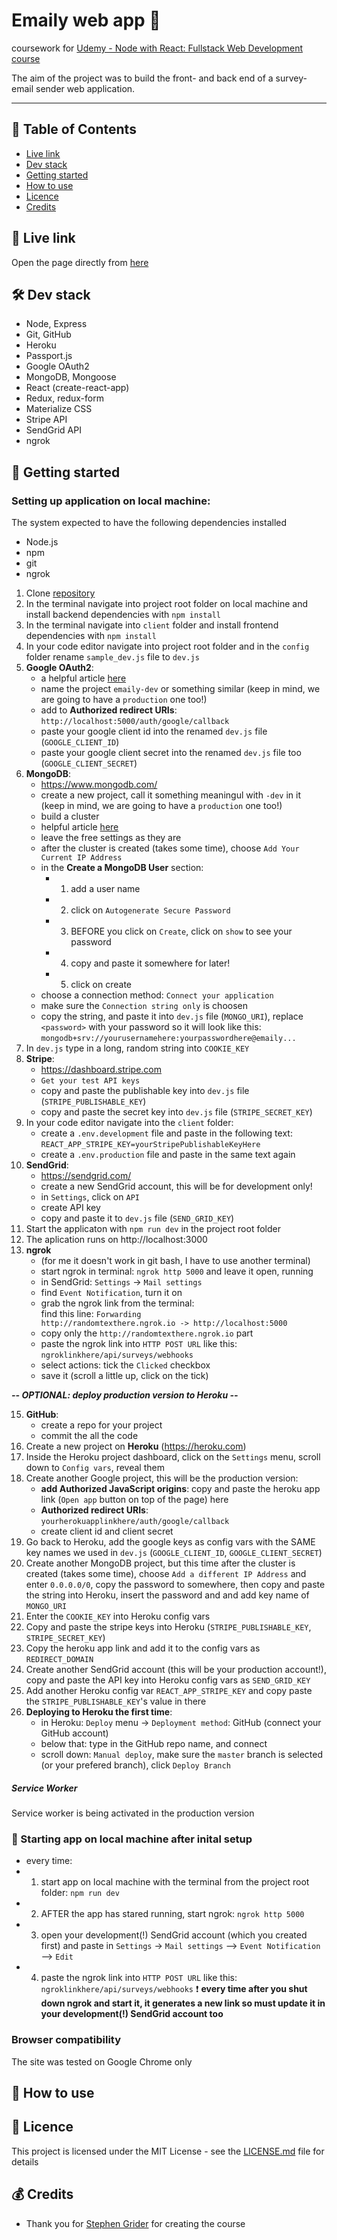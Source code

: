 # Emaily web app 📧
coursework for [Udemy - Node with React: Fullstack Web Development course](https://www.udemy.com/node-with-react-fullstack-web-development/)

The aim of the project was to build the front- and back end of a survey-email sender web application.

***

## 📑 Table of Contents
* [Live link](#-live-link)
* [Dev stack](#-dev-stack)
* [Getting started](#-getting-started)
* [How to use](#-how-to-use)
* [Licence](#-licence)
* [Credits](#-credits)

## 🔗 Live link  
Open the page directly from [here](https://obscure-tundra-54097.herokuapp.com/)  

## 🛠 Dev stack
- Node, Express
- Git, GitHub
- Heroku
- Passport.js
- Google OAuth2
- MongoDB, Mongoose
- React (create-react-app)
- Redux, redux-form
- Materialize CSS
- Stripe API
- SendGrid API
- ngrok

## 🏁 Getting started

### Setting up application on local machine:  
The system expected to have the following dependencies installed
* Node.js
* npm
* git
* ngrok

1. Clone [repository](https://github.com/jpacsai/Emaily)
2. In the terminal navigate into project root folder on local machine and install backend dependencies with `npm install`
3. In the terminal navigate into `client` folder and install frontend dependencies with `npm install`
4. In your code editor navigate into project root folder and in the `config` folder rename `sample_dev.js` file to `dev.js`
5. **Google OAuth2**:
    - a helpful article [here](https://medium.com/@pablo127/google-api-authentication-with-oauth-2-on-the-example-of-gmail-a103c897fd98)
    - name the project `emaily-dev` or something similar (keep in mind, we are going to have a `production` one too!)
    - add to **Authorized redirect URIs**: `http://localhost:5000/auth/google/callback`
    - paste your google client id into the renamed `dev.js` file (`GOOGLE_CLIENT_ID`)
    - paste your google client secret into the renamed `dev.js` file too (`GOOGLE_CLIENT_SECRET`)
6. **MongoDB**:
    - https://www.mongodb.com/
    - create a new project, call it something meaningul with `-dev` in it (keep in mind, we are going to have a `production` one too!)
    - build a cluster
    - helpful article [here](https://code.tutsplus.com/tutorials/create-a-database-cluster-in-the-cloud-with-mongodb-atlas--cms-31840)
    - leave the free settings as they are
    - after the cluster is created (takes some time), choose `Add Your Current IP Address`
    - in the **Create a MongoDB User** section:
       - 1. add a user name
       - 2. click on `Autogenerate Secure Password`
       - 3. BEFORE you click on `Create`, click on `show` to see your password
       - 4. copy and paste it somewhere for later!
       - 5. click on create
    - choose a connection method: `Connect your application`
    - make sure the `Connection string only` is choosen
    - copy the string, and paste it into `dev.js` file (`MONGO_URI`), replace `<password>` with your password so it will look like this:
      `mongodb+srv://yourusernamehere:yourpasswordhere@emaily...`
7. In `dev.js` type in a long, random string into `COOKIE_KEY`
8. **Stripe**:
    - https://dashboard.stripe.com
    - `Get your test API keys`
    - copy and paste the publishable key into `dev.js` file (`STRIPE_PUBLISHABLE_KEY`)
    - copy and paste the secret key into `dev.js` file (`STRIPE_SECRET_KEY`)
9. In your code editor navigate into the `client` folder:
    - create a `.env.development` file and paste in the following text: `REACT_APP_STRIPE_KEY=yourStripePublishableKeyHere`
    - create a `.env.production` file and paste in the same text again
10. **SendGrid**:
    - https://sendgrid.com/
    - create a new SendGrid account, this will be for development only!
    - in `Settings`, click on `API`
    - create API key
    - copy and paste it to `dev.js` file (`SEND_GRID_KEY`)
12. Start the applicaton with `npm run dev` in the project root folder
13. The aplication runs on http://localhost:3000
14. **ngrok**
    - (for me it doesn't work in git bash, I have to use another terminal)
    - start ngrok in terminal: `ngrok http 5000` and leave it open, running
    - in SendGrid: `Settings` -> `Mail settings`
    - find `Event Notification`, turn it on
    - grab the ngrok link from the terminal:  
      find this line: `Forwarding                    http://randomtexthere.ngrok.io -> http://localhost:5000`
    - copy only the `http://randomtexthere.ngrok.io` part
    - paste the ngrok link into `HTTP POST URL` like this: `ngroklinkhere/api/surveys/webhooks`
    - select actions: tick the `Clicked` checkbox
    - save it (scroll a little up, click on the tick)

***-- OPTIONAL: deploy production version to Heroku --*** 
  
15. **GitHub**:
    - create a repo for your project
    - commit the all the code
16. Create a new project on **Heroku** (https://heroku.com)
17. Inside the Heroku project dashboard, click on the `Settings` menu, scroll down to `Config vars`, reveal them
18. Create another Google project, this will be the production version:
     - **add Authorized JavaScript origins**: copy and paste the heroku app link (`Open app` button on top of the page) here
     - **Authorized redirect URIs**: `yourherokuapplinkhere/auth/google/callback`
     - create client id and client secret
19. Go back to Heroku, add the google keys as config vars with the SAME key names we used in `dev.js` (`GOOGLE_CLIENT_ID`, `GOOGLE_CLIENT_SECRET`)
20. Create another MongoDB project, but this time after the cluster is created (takes some time), choose `Add a different IP Address` and enter `0.0.0.0/0`, copy the password to somewhere, then copy and paste the string into Heroku, insert the password and and add key name of `MONGO_URI`
21. Enter the `COOKIE_KEY` into Heroku config vars
22. Copy and paste the stripe keys into Heroku (`STRIPE_PUBLISHABLE_KEY`, `STRIPE_SECRET_KEY`)
23. Copy the heroku app link and add it to the config vars as `REDIRECT_DOMAIN`
24. Create another SendGrid account (this will be your production account!), copy and paste the API key into Heroku config vars as `SEND_GRID_KEY`
25. Add another Heroku config var `REACT_APP_STRIPE_KEY` and copy paste the `STRIPE_PUBLISHABLE_KEY`'s value in there
26. **Deploying to Heroku the first time**:
     - in Heroku: `Deploy` menu -> `Deployment method`: GitHub (connect your GitHub account)
     - below that: type in the GitHub repo name, and connect
     - scroll down: `Manual deploy`, make sure the `master` branch is selected (or your prefered branch), click `Deploy Branch`
     
##### Service Worker  
Service worker is being activated in the production version
     
### 🏃 Starting app on local machine after inital setup  
- every time:
- 1. start app on local machine with the terminal from the project root folder: `npm run dev`
- 2. AFTER the app has stared running, start ngrok: `ngrok http 5000`
- 3. open your development(!) SendGrid account (which you created first) and paste in `Settings` -> `Mail settings` --> `Event Notification` --> `Edit`
- 4. paste the ngrok link into `HTTP POST URL` like this: `ngroklinkhere/api/surveys/webhooks`
❗ **every time after you shut down ngrok and start it, it generates a new link so must update it in your development(!) SendGrid account too**

### Browser compatibility  
The site was tested on Google Chrome only

## 🍴 How to use 

## 📜 Licence

This project is licensed under the MIT License - see the [LICENSE.md](https://github.com/jpacsai/Neighborhood-App/blob/master/LICENSE) file for details

## 💰 Credits
- Thank you for [Stephen Grider](https://www.udemy.com/user/sgslo/) for creating the course

